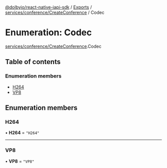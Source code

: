 [@dolbyio/react-native-iapi-sdk](../README.md) / [Exports](../modules.md) / [services/conference/CreateConference](../modules/services_conference_CreateConference.md) / Codec

# Enumeration: Codec

[services/conference/CreateConference](../modules/services_conference_CreateConference.md).Codec

## Table of contents

### Enumeration members

- [H264](services_conference_CreateConference.Codec.md#h264)
- [VP8](services_conference_CreateConference.Codec.md#vp8)

## Enumeration members

### H264

• **H264** = `"H264"`

___

### VP8

• **VP8** = `"VP8"`

